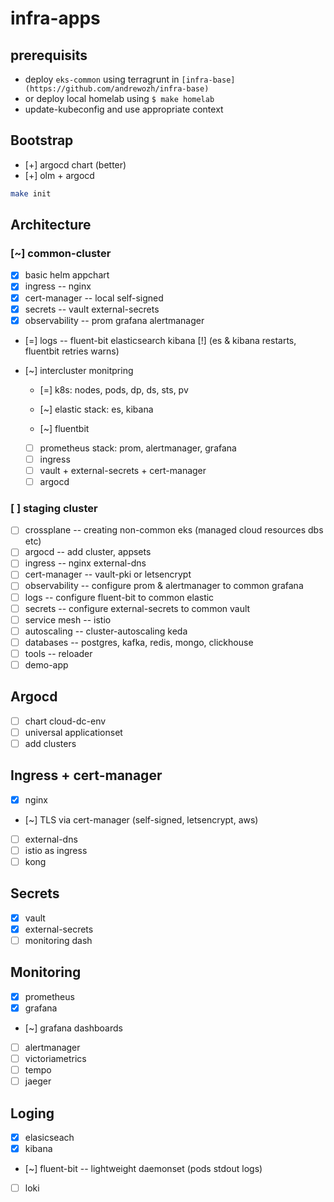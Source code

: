 # infra-apps

## prerequisits

* deploy `eks-common` using terragrunt in `[infra-base](https://github.com/andrewozh/infra-base)`
* or deploy local homelab using `$ make homelab`
* update-kubeconfig and use appropriate context

## Bootstrap

- [+] argocd chart (better)
- [+] olm + argocd

```bash
make init
```

## Architecture

### [~] common-cluster

- [x] basic helm appchart
- [x] ingress -- nginx
- [x] cert-manager -- local self-signed
- [x] secrets -- vault external-secrets
- [x] observability -- prom grafana alertmanager
- [=] logs -- fluent-bit elasticsearch kibana
  [!] (es & kibana restarts, fluentbit retries warns)
- [~] intercluster monitpring
  * [=] k8s: nodes, pods, dp, ds, sts, pv

  * [~] elastic stack: es, kibana
  * [~] fluentbit

  * [ ] prometheus stack: prom, alertmanager, grafana
  * [ ] ingress
  * [ ] vault + external-secrets + cert-manager
  * [ ] argocd

### [ ] staging cluster

- [ ] crossplane -- creating non-common eks (managed cloud resources dbs etc)
- [ ] argocd -- add cluster, appsets
- [ ] ingress -- nginx external-dns
- [ ] cert-manager -- vault-pki or letsencrypt
- [ ] observability -- configure prom & alertmanager to common grafana
- [ ] logs -- configure fluent-bit to common elastic
- [ ] secrets -- configure external-secrets to common vault
- [ ] service mesh -- istio
- [ ] autoscaling -- cluster-autoscaling keda
- [ ] databases -- postgres, kafka, redis, mongo, clickhouse
- [ ] tools -- reloader
- [ ] demo-app

## Argocd

- [ ] chart cloud-dc-env
- [ ] universal applicationset
- [ ] add clusters

## Ingress + cert-manager

- [x] nginx 
- [~] TLS via cert-manager (self-signed, letsencrypt, aws)
- [ ] external-dns
- [ ] istio as ingress
- [ ] kong

## Secrets

- [x] vault
- [x] external-secrets
- [ ] monitoring dash

## Monitoring

- [x] prometheus
- [x] grafana
- [~] grafana dashboards
- [ ] alertmanager
- [ ] victoriametrics
- [ ] tempo
- [ ] jaeger

## Loging

- [x] elasicseach
- [x] kibana
- [~] fluent-bit -- lightweight daemonset (pods stdout logs)
- [ ] loki

